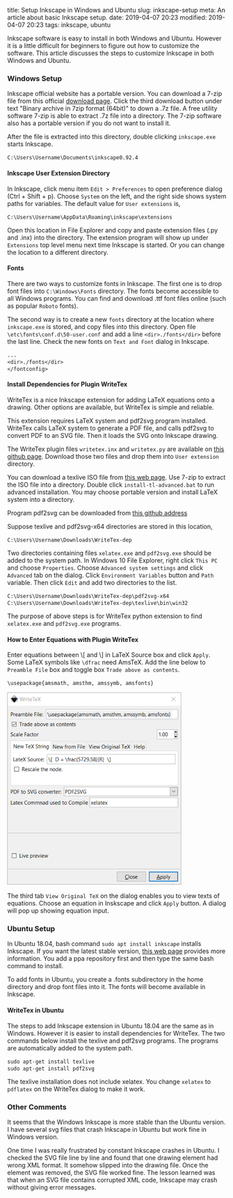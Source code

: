 title: Setup Inkscape in Windows and Ubuntu
slug: inkscape-setup
meta: An article about basic Inkscape setup. 
date: 2019-04-07 20:23
modified: 2019-04-07 20:23
tags: inkscape, ubuntu


Inkscape software is easy to install in both Windows and Ubuntu.  However it is 
a little difficult for beginners to figure out how to customize the software. 
This article discusses the steps to customize Inkscape in both Windows and Ubuntu. 

### Windows Setup

Inkscape official website has a portable version.  You can download a 
7-zip file from this official
[download page](https://inkscape.org/release/0.92.4/windows/64-bit/). 
Click the third download button under text "Binary archive in 7zip 
format (64bit)" to down a .7z file. A free utility software 7-zip 
is able to extract .7z file into a directory. The 7-zip software also has 
a portable version if you do not want to install it. 

After the file is extracted into this directory, double clicking 
`inkscape.exe` starts Inkscape. 

```
C:\Users\Username\Documents\inkscape0.92.4
``` 

#### Inkscape User Extension Directory

In Inkscape, click menu item `Edit > Preferences` to open preference 
dialog (Ctrl + Shift + p). Choose `System` on the left, and the right side 
shows system paths for variables.  The default value 
for `User extensions` is,

```
C:\Users\Username\AppData\Roaming\inkscape\extensions
```

Open this location in File Explorer and copy and paste extension files 
(.py and .inx) into the directory. The extension program will show up 
under `Extensions` top level menu next time Inkscape is started. Or you
can change the location to a different directory. 

#### Fonts

There are two ways to customize fonts in Inkscape. 
The first one is to drop font files into `C:\Windows\Fonts` directory. 
The fonts become accessible to all Windows programs.  You can find 
and download .ttf font files online (such as popular `Roboto` fonts).

The second way is to create a new `fonts` directory at the location 
where `inkscape.exe` is stored, and copy files into
this directory. Open file `\etc\fonts\conf.d\50-user.conf` and add 
a line `<dir>./fonts</dir>` before the last line. Check the new fonts 
on `Text and Font` dialog in Inkscape. 

```
... 
<dir>./fonts</dir>
</fontconfig>
```

#### Install Dependencies for Plugin WriteTex

WriteTex is a nice Inkscape extension for adding LaTeX equations onto
a drawing.  Other options are available, but WriteTex is simple and 
reliable. 

This extension requires LaTeX system and pdf2svg program installed. 
WriteTex calls LaTeX system to generate a PDF file, and calls 
pdf2svg to convert PDF to an SVG file. Then it loads 
the SVG onto Inkscape drawing. 

The WriteTex plugin files `writetex.inx` and `writetex.py` are 
available on 
[this github page](https://github.com/wanglongqi/WriteTeX).  Download
those two files and drop them into `User extension` directory. 

You can download a texlive ISO file from 
[this web page](https://www.tug.org/texlive/acquire-iso.html). 
Use 7-zip to extract the ISO file into a directory.  Double click
`install-tl-advanced.bat` to run advanced installation.
You may choose portable version and install LaTeX system into 
a directory. 

Program pdf2svg can be downloaded from 
[this github address](https://github.com/wanglongqi/WriteTeX/releases/download/v1.1/pdf2svg-x64.7z)

Suppose texlive and pdf2svg-x64 directories are stored in this location, 

```
C:\Users\Username\Downloads\WriteTex-dep
```

Two directories containing files `xelatex.exe` and `pdf2svg.exe` should be 
added to the system path. In Windows 10 File Explorer, right click `This PC` and 
choose `Properties`.  Choose `Advanced system settings` and click `Advanced`
tab on the dialog.  Click `Environment Variables` button and `Path` variable. 
Then click `Edit` and add two directories to the list. 

```
C:\Users\Username\Downloads\WriteTex-dep\pdf2svg-x64
C:\Users\Username\Downloads\WriteTex-dep\texlive\bin\win32
```

The purpose of above steps is for WriteTex python extension to find 
`xelatex.exe` and `pdf2svg.exe` programs. 

#### How to Enter Equations with Plugin WriteTex

Enter equations between &#92;[ and &#92;] in LaTeX Source box and click `Apply`. 
Some LaTeX symbols like `\dfrac` need AmsTeX.  Add the line below to 
`Preamble File` box and toggle box `Trade above as contents`. 

```
\usepackage{amsmath, amsthm, amssymb, amsfonts} 
```

<div style="max-width:400px">
  <img class="img-fluid" src="/images/writetex-interface.png" alt="WriteTex Interface"> 
</div>

The third tab `View Original TeX` on the dialog enables you to view texts 
of equations.  Choose an equation in Inskscape and click `Apply` button.
A dialog will pop up showing equation input. 

### Ubuntu Setup

In Ubuntu 18.04, bash command `sudo apt install inkscape` installs Inkscape. 
If you want the latest stable version,
[this web page](https://code.launchpad.net/~inkscape.dev/+archive/ubuntu/stable) 
provides more information. You add a ppa repository first and then 
type the same bash command to install. 

To add fonts in Ubuntu, you create a .fonts subdirectory in the home directory
and drop font files into it.  The fonts will become available in Inkscape. 

#### WriteTex in Ubuntu

The steps to add Inkscape extension in Ubuntu 18.04 are the same 
as in Windows.  However it is easier to install dependencies for WriteTex. 
The two commands below install the texlive and pdf2svg programs. 
The programs are automatically added to the system path. 

```
sudo apt-get install texlive
sudo apt-get install pdf2svg
```

The texlive installation does not include xelatex.  You change `xelatex`
to `pdflatex` on the WriteTex dialog to make it work. 

### Other Comments

It seems that the Windows Inkscape is more stable than the Ubuntu version. 
I have several svg files that crash Inkscape in Ubuntu but work fine 
in Windows version.

One time I was really frustrated by constant Inkscape crashes in Ubuntu.
I checked the SVG file line by line and found that one drawing element
had wrong XML format. It somehow slipped into the drawing file. 
Once the element was removed, the SVG file worked
fine. The lesson learned was that when an SVG file contains corrupted
XML code, Inkscape may crash without giving error messages. 


